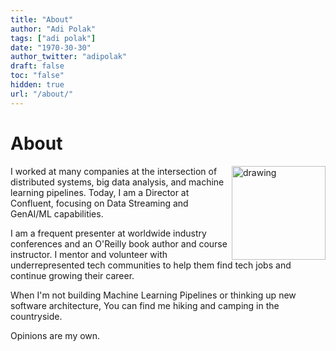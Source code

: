 ```yaml
---
title: "About"
author: "Adi Polak"
tags: ["adi polak"]
date: "1970-30-30"
author_twitter: "adipolak"
draft: false
toc: "false"
hidden: true
url: "/about/"
---
```


# About

<img style="float: right;width:150px;" src="https://databricks.com/wp-content/uploads/2020/11/Adi-Polak.jpg;" alt="drawing">



I worked at many companies at the intersection of distributed systems, big data analysis, and machine learning pipelines. Today, I am a Director at Confluent, focusing on Data Streaming and GenAI/ML capabilities. 


I am a frequent presenter at worldwide industry conferences and an O'Reilly book author and course instructor.
I mentor and volunteer with underrepresented tech communities to help them find tech jobs and continue growing their career.

When I'm not building Machine Learning Pipelines or thinking up new software architecture,
You can find me hiking and camping in the countryside.


Opinions are my own.

